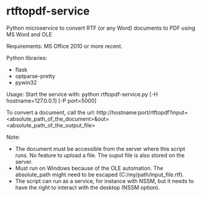 # rtftopdf-service
Python microservice to convert RTF (or any Word) documents to PDF using MS Word and OLE

Requirements:
MS Office 2010 or more recent.

Python libraries:
- flask
- optparse-pretty
- pywin32

Usage:
Start the service with:
python rtftopdf-service.py [-H hostname=127.0.0.1] [-P port=5000]

To convert a document, call the url:
http://hostname:port/rtftopdf?input=<absolute_path_of_the_document>&out=<absolute_path_of_the_output_file>

Note:
- The document must be accessible from the server where this script runs. No feature to upload a file. The ouput file is also stored on the server.
- Must run on Windows because of the OLE automation. The absolute_path might need to be escaped (C:/my/path/input_file.rtf).
- The script can run as a service, for instance with NSSM, but it needs to have the right to interact with the desktop (NSSM option).
